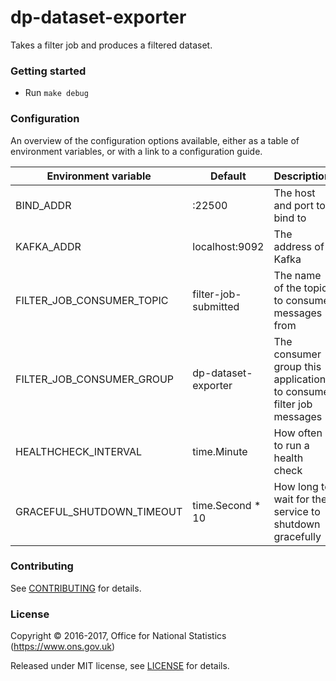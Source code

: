dp-dataset-exporter
================

Takes a filter job and produces a filtered dataset.

### Getting started

* Run `make debug`


### Configuration

An overview of the configuration options available, either as a table of
environment variables, or with a link to a configuration guide.

| Environment variable        | Default                              | Description
| --------------------------- | ------------------------------------ | -----------
| BIND_ADDR                   | :22500                               | The host and port to bind to
| KAFKA_ADDR                  | localhost:9092                       | The address of Kafka
| FILTER_JOB_CONSUMER_TOPIC   | filter-job-submitted                 | The name of the topic to consume messages from
| FILTER_JOB_CONSUMER_GROUP   | dp-dataset-exporter                  | The consumer group this application to consume filter job messages
| HEALTHCHECK_INTERVAL        | time.Minute                          | How often to run a health check
| GRACEFUL_SHUTDOWN_TIMEOUT   | time.Second * 10                     | How long to wait for the service to shutdown gracefully


### Contributing

See [CONTRIBUTING](CONTRIBUTING.md) for details.

### License

Copyright © 2016-2017, Office for National Statistics (https://www.ons.gov.uk)

Released under MIT license, see [LICENSE](LICENSE.md) for details.
